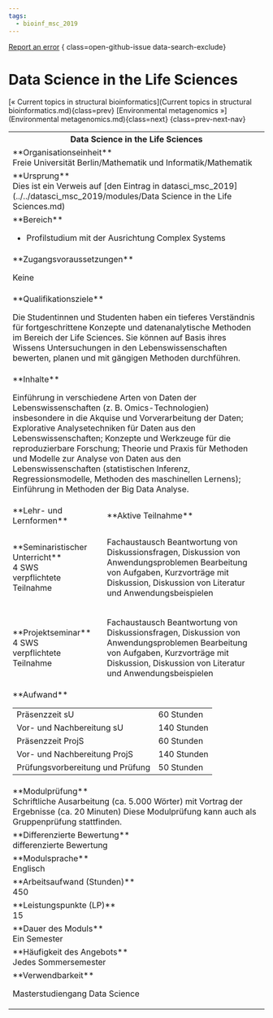 ```yaml
---
tags:
  - bioinf_msc_2019
---
```

[Report an error](https://github.com/SGSSGene/FUB-SUP/issues/new?title=Error%20in%20%22Data%20Science%20in%20the%20Life%20Sciences%22&body=There%20seems%20to%20be%20an%20error%20in%20module%20%22Data%20Science%20in%20the%20Life%20Sciences%22%2E%0A%0A%3CDescribe%20here%20a%20slightly%20more%20detailed%20description%20of%20what%20is%20wrong%3E&labels=bug)
{ class=open-github-issue data-search-exclude}

# Data Science in the Life Sciences

[« Current topics in structural bioinformatics](Current topics in structural bioinformatics.md){class=prev}
[Environmental metagenomics »](Environmental metagenomics.md){class=next}
{class=prev-next-nav}

<table markdown id="moduledesc">
<tr markdown class="moduledesc_head"><th colspan="2">Data Science in the Life Sciences </th></tr>
<tr markdown><td colspan="2">**Organisationseinheit**   <br>Freie Universität Berlin/Mathematik und Informatik/Mathematik</td></tr>
<tr markdown><td colspan="2">**Ursprung**<br>Dies ist ein Verweis auf [den Eintrag in datasci_msc_2019](../../datasci_msc_2019/modules/Data Science in the Life Sciences.md)</td></tr>
<tr markdown><td colspan="2">**Bereich**<br>


- Profilstudium mit der Ausrichtung Complex Systems

</td></tr>

<tr markdown><td colspan="2">**Zugangsvoraussetzungen** <br>

Keine


</td></tr>
<tr markdown><td colspan="2">**Qualifikationsziele**    <br>

Die Studentinnen und Studenten haben ein tieferes Verständnis für
fortgeschrittene Konzepte und datenanalytische Methoden im Bereich der Life
Sciences. Sie können auf Basis ihres Wissens Untersuchungen in den
Lebenswissenschaften bewerten, planen und mit gängigen Methoden durchführen.


</td></tr>
<tr markdown><td colspan="2">**Inhalte**                <br>

Einführung in verschiedene Arten von Daten der Lebenswissenschaften (z. B.
Omics-Technologien) insbesondere in die Akquise und Vorverarbeitung der
Daten; Explorative Analysetechniken für Daten aus den Lebenswissenschaften;
Konzepte und Werkzeuge für die reproduzierbare Forschung; Theorie und Praxis
für Methoden und Modelle zur Analyse von Daten aus den Lebenswissenschaften
(statistischen Inferenz, Regressionsmodelle, Methoden des maschinellen
Lernens); Einführung in Methoden der Big Data Analyse.


</td></tr>

<tr markdown><td>**Lehr- und Lernformen**</td><td>**Aktive Teilnahme**</td></tr>
<tr markdown><td> **Seminaristischer Unterricht** <br>4 SWS <br> verpflichtete Teilnahme</td><td>

Fachaustausch Beantwortung von Diskussionsfragen, Diskussion von Anwendungsproblemen
Bearbeitung von Aufgaben, Kurzvorträge mit Diskussion, Diskussion von Literatur und Anwendungsbeispielen
</td></tr>
<tr markdown><td> **Projektseminar** <br>4 SWS <br> verpflichtete Teilnahme</td><td>

Fachaustausch Beantwortung von Diskussionsfragen, Diskussion von Anwendungsproblemen
Bearbeitung von Aufgaben, Kurzvorträge mit Diskussion, Diskussion von Literatur und Anwendungsbeispielen
</td></tr>
<tr markdown><td colspan="2">**Aufwand**                <br>
<table class="aufwand_table">
<tr><td>Präsenzzeit sU</td><td>60 Stunden</td></tr>
<tr><td>Vor- und Nachbereitung sU</td><td>140 Stunden</td></tr>
<tr><td>Präsenzzeit ProjS</td><td>60 Stunden</td></tr>
<tr><td>Vor- und Nachbereitung ProjS</td><td>140 Stunden</td></tr>
<tr><td>Prüfungsvorbereitung und Prüfung</td><td>50 Stunden</td></tr>
</table>

</td></tr>
<tr markdown><td colspan="2">**Modulprüfung**             <br>Schriftliche Ausarbeitung (ca. 5.000 Wörter) mit Vortrag der Ergebnisse (ca.
20 Minuten) Diese Modulprüfung kann auch als Gruppenprüfung stattfinden.


</td></tr>
<tr markdown><td colspan="2">**Differenzierte Bewertung** <br>differenzierte Bewertung

</td></tr>
<tr markdown><td colspan="2">**Modulsprache**             <br>Englisch</td></tr>
<tr markdown><td colspan="2">**Arbeitsaufwand (Stunden)** <br>450</td></tr>
<tr markdown><td colspan="2">**Leistungspunkte (LP)**     <br>15</td></tr>
<tr markdown><td colspan="2">**Dauer des Moduls**         <br>Ein Semester</td></tr>
<tr markdown><td colspan="2">**Häufigkeit des Angebots**  <br>Jedes Sommersemester</td></tr>
<tr markdown><td colspan="2">**Verwendbarkeit**           <br>

Masterstudiengang Data Science


</td></tr>

</table>
